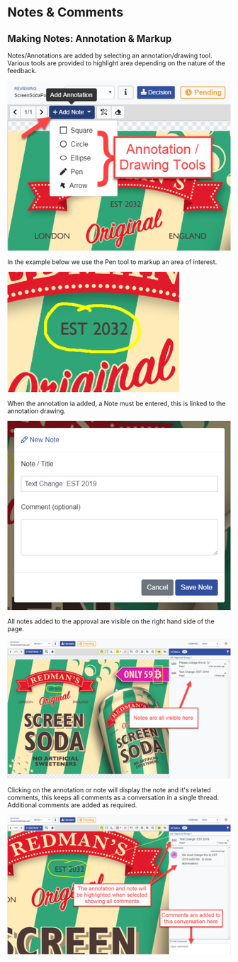 # Notes & Comments

## Making Notes: Annotation & Markup

Notes/Annotations are added by selecting an annotation/drawing tool. Various tools are provided to  highlight area depending on the nature of the feedback.

![Annotation/Drawing Tools](../.gitbook/assets/annotationdrawingtools.png)

In the example below we use the Pen tool to markup an area of interest.

![Markup drawn using the Pen tool](../.gitbook/assets/pentoolareaselected.png)

When the annotation ia added, a Note must be entered, this is linked to the annotation drawing.

![New Note Popup after markup up image](../.gitbook/assets/newnotepopup.png)

All notes added to the approval are visible on the right hand side of the page.

![Notes Area](../.gitbook/assets/notesarea.png)

Clicking on the annotation or note will display the note and it's related comments, this keeps all comments as a conversation in a single thread. Additional comments are added as required.

![Notes &amp; Comments](../.gitbook/assets/notesandcomments.png)

